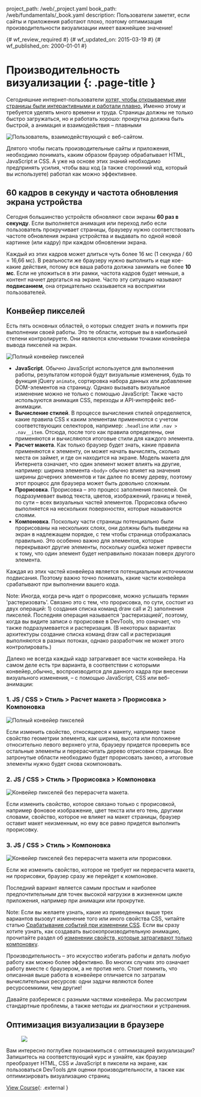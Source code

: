 project_path: /web/_project.yaml
book_path: /web/fundamentals/_book.yaml
description: Пользователи заметят, если сайты и приложения работают плохо, поэтому оптимизация производительности визуализации имеет важнейшее значение!

{# wf_review_required #}
{# wf_updated_on: 2015-03-19 #}
{# wf_published_on: 2000-01-01 #}

# Производительность визуализации {: .page-title }



Сегодняшние интернет-пользователи <a href="http://paul.kinlan.me/what-news-readers-want/">хотят, чтобы открываемые ими страницы были интерактивными и работали плавно.</a> Именно этому и требуется уделять много времени и труда. Страницы должны не только быстро загружаться, но и работать хорошо: прокрутка должна быть быстрой, а анимация и взаимодействия – плавными

<img src="images/intro/response.jpg" class="center" alt="Пользователь, взаимодействующий с веб-сайтом.">

Длятого чтобы писать производительные сайты и приложения, необходимо понимать, каким образом браузер обрабатывает HTML, JavaScript и CSS. А уже на основе этих знаний необходимо предпринять усилия, чтобы ваш код (а также сторонний код, который вы используете) работал как можно эффективнее.

## 60 кадров в секунду и частота обновления экрана устройства

Сегодня большинство устройств обновляют свои экраны **60 раз в секунду**. Если выполняется анимация или переход либо если пользователь прокручивает страницы, браузеру нужно соответствовать частоте обновления экрана устройства и выдавать по одной новой картинке (или кадру) при каждом обновлении экрана.

Каждый из этих кадров может длиться чуть более 16 мс (1 секунда / 60 = 16,66 мс). В реальности же браузеру нужно выполнить и еще кое-какие действия, потому вся ваша работа должна занимать не более **10 мс**. Если не уложиться в эти рамки, частота кадров будет меньше, а контент начнет дергаться на экране. Часто эту ситуацию называют **подвисанием**, она отрицательно сказывается на восприятии пользователей.

## Конвейер пикселей
Есть пять основных областей, о которых следует знать и помнить при выполнении своей работы. Это те области, которые вы в наибольшей степени контролируете. Они являются ключевыми точками конвейера вывода пикселей на экран.

<img src="images/intro/frame-full.jpg" class="center" alt="Полный конвейер пикселей">

* **JavaScript**. Обычно JavaScript используется для выполнения работы, результатом которой будут визуальные изменения, будь то функция jQuery `animate`, сортировка набора данных или добавление DOM-элементов на страницу. Однако вызывать визуальное изменение можно не только с помощью JavaScript: Также часто используются анимация CSS, переходы и API-интерфейс веб-анимации.
* **Вычисление стилей**. В процессе вычисления стилей определяется, какие правила CSS к каким элементам применяются с учетом соответствующих селекторов, например: `.headline` или `.nav > .nav__item`. Отсюда, после того как правила определены, они применяются и вычисляются итоговые стили для каждого элемента.
* **Расчет макета**. Как только браузер будет знать, какие правила применяются к элементу, он может начать вычислять, сколько места он займет, и где он находится на экране. Модель макета для Интернета означает, что один элемент может влиять на другие, например: ширина элемента `<body>` обычно влияет на значения ширины дочерних элементов и так далее по всему дереву, поэтому этот процесс для браузера может быть довольно сложным.
* **Прорисовка**. Прорисовка – это процесс заполнения пикселей. Он подразумевает вывод текста, цветов, изображений, границ и теней, по сути – всех визуальных частей элементов. Прорисовка обычно выполняется на нескольких поверхностях, которые называются слоями.
* **Компоновка**. Поскольку части страницы потенциально были прорисованы на нескольких слоях, они должны быть выведены на экран в надлежащем порядке, с тем чтобы страница отображалась правильно. Это особенно важно для элементов, которые перекрывают другие элементы, поскольку ошибка может привести к тому, что один элемент будет неправильно показан поверх другого элемента.

Каждая из этих частей конвейера является потенциальным источником подвисания. Поэтому важно точно понимать, какие части конвейера срабатывают при выполнении вашего кода.

<!-- TODO: Verify note type! -->
Note: Иногда, когда речь идет о прорисовке, можно услышать термин 'растеризовать'. Связано это с тем, что прорисовка, по сути, состоит из двух операций: 1) создания списка команд draw call и 2) заполнения пикселей.
Последняя операция называется 'растеризацией', поэтому, когда вы видите записи о прорисовке в DevTools, это означает, что также подразумевается и растеризация. (В некоторых вариантах архитектуры создание списка команд draw call и растеризация выполняются в разных потоках, однако разработчик не может этого контролировать.)

Далеко не всегда каждый кадр затрагивает все части конвейера. На самом деле есть три варианта, в соответствии с которыми конвейер_обычно_ воспроизводится для данного кадра при внесении визуального изменения, – с помощью JavaScript, CSS или веб-анимации:

### 1. JS / CSS > Стиль > Расчет макета > Прорисовка > Компоновка

<img src="images/intro/frame-full.jpg" class="center" alt="Полный конвейер пикселей">

Если изменить свойство, относящееся к макету, например такое свойство геометрии элемента, как ширина, высота или положение относительно левого верхнего угла, браузеру придется проверить все остальные элементы и перерасчитать дерево отрисовки страницы. Все затронутые области необходимо будет прорисовать заново, а итоговые элементы нужно будет снова скомпоновать.

### 2. JS / CSS > Стиль > Прорисовка > Компоновка

<img src="images/intro/frame-no-layout.jpg" class="center" alt="Конвейер пикселей без перерасчета макета.">

Если изменить свойство, которое связано только с прорисовкой, например фоновое изображение, цвет текста или его тень, другими словами, свойство, которое не влияет на макет страницы, браузер оставит макет неизменным, но ему все равно придется выполнить прорисовку.

### 3. JS / CSS > Стиль > Компоновка

<img src="images/intro/frame-no-layout-paint.jpg" class="center" alt="Конвейер пикселей без перерасчета макета или прорисовки.">

Если же изменить свойство, которое не требует ни перерасчета макета, ни прорисовки, браузер сразу же перейдет к компоновке.

Последний вариант является самым простым и наиболее предпочтительным для точек высокой нагрузки в жизненном цикле приложения, например при анимации или прокрутке.

<!-- TODO: Verify note type! -->
Note: Если вы желаете узнать, какие из приведенных выше трех вариантов вызовут изменение того или иного свойства CSS, читайте статью <a href='http://csstriggers.com'>Срабатывание событий при изменении CSS</a>. Если вы сразу хотите узнать, как создавать высокопроизводительную анимацию, прочитайте раздел об <a href='stick-to-compositor-only-properties-and-manage-layer-count'>изменении свойств, которые затрагивают только компоновку</a>.

Производительность – это искусство избегать работы и делать любую работу как можно более эффективно. Во многих случаях это означает работу вместе с браузером, а не против него. Стоит помнить, что описанная выше работа в конвейере отличается по затратам вычислительных ресурсов: одни задачи являются более ресурсоемкими, чем другие!

Давайте разберемся с разными частями конвейера. Мы рассмотрим стандартные проблемы, а также методы их диагностики и устранения.


## Оптимизация визуализации в браузере
<!-- TODO: Verify Udacity course fits here -->
<div class="attempt-right">
  <figure>
    <img src="images/rp-udacity.jpg">
  </figure>
</div>

Вам интересно поглубже познакомиться с оптимизацией визуализации? Запишитесь на соответствующий курс и узнайте, как браузер преобразует HTML, CSS и JavaScript в пиксели на экране, как пользоваться DevTools для оценки производительности, а также как оптимизировать визуализацию страниц

[View Course](https://udacity.com/ud860){: .external }



